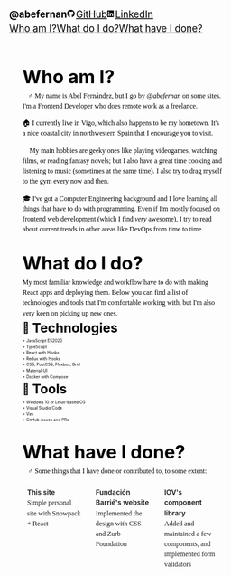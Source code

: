 <svg fill="none" viewBox="0 0 800 2000" width="800" height="2000" xmlns="http://www.w3.org/2000/svg">
	<foreignObject width="100%" height="100%">
		<div id="body" xmlns="http://www.w3.org/1999/xhtml">
			<style>
			*,
*::before,
*::after {
 box-sizing:border-box
}
ul[class],
ol[class] {
 padding:0
}
body,
h1,
h2,
h3,
h4,
p,
ul[class],
ol[class],
figure,
blockquote,
dl,
dd {
 margin:0
}
html {
 scroll-behavior:smooth
}
body {
 min-height:100vh;
 text-rendering:optimizeSpeed;
 line-height:1.5
}
ul[class],
ol[class] {
 list-style:none
}
a:not([class]) {
 text-decoration-skip-ink:auto
}
img,
picture {
 max-width:100%;
 display:block
}
article>*+* {
 margin-top:1em
}
input,
button,
textarea,
select {
 font:inherit
}
img:not([alt]) {
 filter:blur(10px)
}
@media(prefers-reduced-motion:reduce) {
 * {
  animation-duration:.01ms !important;
  animation-iteration-count:1 !important;
  transition-duration:.01ms !important;
  scroll-behavior:auto !important
 }
}

			svg:not(:root).svg-inline--fa {
  overflow: visible;
}

.svg-inline--fa {
  display: inline-block;
  font-size: inherit;
  height: 1em;
  overflow: visible;
  vertical-align: -0.125em;
}
.svg-inline--fa.fa-lg {
  vertical-align: -0.225em;
}
.svg-inline--fa.fa-w-1 {
  width: 0.0625em;
}
.svg-inline--fa.fa-w-2 {
  width: 0.125em;
}
.svg-inline--fa.fa-w-3 {
  width: 0.1875em;
}
.svg-inline--fa.fa-w-4 {
  width: 0.25em;
}
.svg-inline--fa.fa-w-5 {
  width: 0.3125em;
}
.svg-inline--fa.fa-w-6 {
  width: 0.375em;
}
.svg-inline--fa.fa-w-7 {
  width: 0.4375em;
}
.svg-inline--fa.fa-w-8 {
  width: 0.5em;
}
.svg-inline--fa.fa-w-9 {
  width: 0.5625em;
}
.svg-inline--fa.fa-w-10 {
  width: 0.625em;
}
.svg-inline--fa.fa-w-11 {
  width: 0.6875em;
}
.svg-inline--fa.fa-w-12 {
  width: 0.75em;
}
.svg-inline--fa.fa-w-13 {
  width: 0.8125em;
}
.svg-inline--fa.fa-w-14 {
  width: 0.875em;
}
.svg-inline--fa.fa-w-15 {
  width: 0.9375em;
}
.svg-inline--fa.fa-w-16 {
  width: 1em;
}
.svg-inline--fa.fa-w-17 {
  width: 1.0625em;
}
.svg-inline--fa.fa-w-18 {
  width: 1.125em;
}
.svg-inline--fa.fa-w-19 {
  width: 1.1875em;
}
.svg-inline--fa.fa-w-20 {
  width: 1.25em;
}
.svg-inline--fa.fa-pull-left {
  margin-right: 0.3em;
  width: auto;
}
.svg-inline--fa.fa-pull-right {
  margin-left: 0.3em;
  width: auto;
}
.svg-inline--fa.fa-border {
  height: 1.5em;
}
.svg-inline--fa.fa-li {
  width: 2em;
}
.svg-inline--fa.fa-fw {
  width: 1.25em;
}

.fa-layers svg.svg-inline--fa {
  bottom: 0;
  left: 0;
  margin: auto;
  position: absolute;
  right: 0;
  top: 0;
}

.fa-layers {
  display: inline-block;
  height: 1em;
  position: relative;
  text-align: center;
  vertical-align: -0.125em;
  width: 1em;
}
.fa-layers svg.svg-inline--fa {
  -webkit-transform-origin: center center;
          transform-origin: center center;
}

.fa-layers-counter, .fa-layers-text {
  display: inline-block;
  position: absolute;
  text-align: center;
}

.fa-layers-text {
  left: 50%;
  top: 50%;
  -webkit-transform: translate(-50%, -50%);
          transform: translate(-50%, -50%);
  -webkit-transform-origin: center center;
          transform-origin: center center;
}

.fa-layers-counter {
  background-color: #ff253a;
  border-radius: 1em;
  -webkit-box-sizing: border-box;
          box-sizing: border-box;
  color: #fff;
  height: 1.5em;
  line-height: 1;
  max-width: 5em;
  min-width: 1.5em;
  overflow: hidden;
  padding: 0.25em;
  right: 0;
  text-overflow: ellipsis;
  top: 0;
  -webkit-transform: scale(0.25);
          transform: scale(0.25);
  -webkit-transform-origin: top right;
          transform-origin: top right;
}

.fa-layers-bottom-right {
  bottom: 0;
  right: 0;
  top: auto;
  -webkit-transform: scale(0.25);
          transform: scale(0.25);
  -webkit-transform-origin: bottom right;
          transform-origin: bottom right;
}

.fa-layers-bottom-left {
  bottom: 0;
  left: 0;
  right: auto;
  top: auto;
  -webkit-transform: scale(0.25);
          transform: scale(0.25);
  -webkit-transform-origin: bottom left;
          transform-origin: bottom left;
}

.fa-layers-top-right {
  right: 0;
  top: 0;
  -webkit-transform: scale(0.25);
          transform: scale(0.25);
  -webkit-transform-origin: top right;
          transform-origin: top right;
}

.fa-layers-top-left {
  left: 0;
  right: auto;
  top: 0;
  -webkit-transform: scale(0.25);
          transform: scale(0.25);
  -webkit-transform-origin: top left;
          transform-origin: top left;
}

.fa-lg {
  font-size: 1.3333333333em;
  line-height: 0.75em;
  vertical-align: -0.0667em;
}

.fa-xs {
  font-size: 0.75em;
}

.fa-sm {
  font-size: 0.875em;
}

.fa-1x {
  font-size: 1em;
}

.fa-2x {
  font-size: 2em;
}

.fa-3x {
  font-size: 3em;
}

.fa-4x {
  font-size: 4em;
}

.fa-5x {
  font-size: 5em;
}

.fa-6x {
  font-size: 6em;
}

.fa-7x {
  font-size: 7em;
}

.fa-8x {
  font-size: 8em;
}

.fa-9x {
  font-size: 9em;
}

.fa-10x {
  font-size: 10em;
}

.fa-fw {
  text-align: center;
  width: 1.25em;
}

.fa-ul {
  list-style-type: none;
  margin-left: 2.5em;
  padding-left: 0;
}
.fa-ul > li {
  position: relative;
}

.fa-li {
  left: -2em;
  position: absolute;
  text-align: center;
  width: 2em;
  line-height: inherit;
}

.fa-border {
  border: solid 0.08em #eee;
  border-radius: 0.1em;
  padding: 0.2em 0.25em 0.15em;
}

.fa-pull-left {
  float: left;
}

.fa-pull-right {
  float: right;
}

.fa.fa-pull-left,
.fas.fa-pull-left,
.far.fa-pull-left,
.fal.fa-pull-left,
.fab.fa-pull-left {
  margin-right: 0.3em;
}
.fa.fa-pull-right,
.fas.fa-pull-right,
.far.fa-pull-right,
.fal.fa-pull-right,
.fab.fa-pull-right {
  margin-left: 0.3em;
}

.fa-spin {
  -webkit-animation: fa-spin 2s infinite linear;
          animation: fa-spin 2s infinite linear;
}

.fa-pulse {
  -webkit-animation: fa-spin 1s infinite steps(8);
          animation: fa-spin 1s infinite steps(8);
}

@-webkit-keyframes fa-spin {
  0% {
    -webkit-transform: rotate(0deg);
            transform: rotate(0deg);
  }
  100% {
    -webkit-transform: rotate(360deg);
            transform: rotate(360deg);
  }
}

@keyframes fa-spin {
  0% {
    -webkit-transform: rotate(0deg);
            transform: rotate(0deg);
  }
  100% {
    -webkit-transform: rotate(360deg);
            transform: rotate(360deg);
  }
}
.fa-rotate-90 {
  -ms-filter: "progid:DXImageTransform.Microsoft.BasicImage(rotation=1)";
  -webkit-transform: rotate(90deg);
          transform: rotate(90deg);
}

.fa-rotate-180 {
  -ms-filter: "progid:DXImageTransform.Microsoft.BasicImage(rotation=2)";
  -webkit-transform: rotate(180deg);
          transform: rotate(180deg);
}

.fa-rotate-270 {
  -ms-filter: "progid:DXImageTransform.Microsoft.BasicImage(rotation=3)";
  -webkit-transform: rotate(270deg);
          transform: rotate(270deg);
}

.fa-flip-horizontal {
  -ms-filter: "progid:DXImageTransform.Microsoft.BasicImage(rotation=0, mirror=1)";
  -webkit-transform: scale(-1, 1);
          transform: scale(-1, 1);
}

.fa-flip-vertical {
  -ms-filter: "progid:DXImageTransform.Microsoft.BasicImage(rotation=2, mirror=1)";
  -webkit-transform: scale(1, -1);
          transform: scale(1, -1);
}

.fa-flip-both, .fa-flip-horizontal.fa-flip-vertical {
  -ms-filter: "progid:DXImageTransform.Microsoft.BasicImage(rotation=2, mirror=1)";
  -webkit-transform: scale(-1, -1);
          transform: scale(-1, -1);
}

:root .fa-rotate-90,
:root .fa-rotate-180,
:root .fa-rotate-270,
:root .fa-flip-horizontal,
:root .fa-flip-vertical,
:root .fa-flip-both {
  -webkit-filter: none;
          filter: none;
}

.fa-stack {
  display: inline-block;
  height: 2em;
  position: relative;
  width: 2.5em;
}

.fa-stack-1x,
.fa-stack-2x {
  bottom: 0;
  left: 0;
  margin: auto;
  position: absolute;
  right: 0;
  top: 0;
}

.svg-inline--fa.fa-stack-1x {
  height: 1em;
  width: 1.25em;
}
.svg-inline--fa.fa-stack-2x {
  height: 2em;
  width: 2.5em;
}

.fa-inverse {
  color: #fff;
}

.sr-only {
  border: 0;
  clip: rect(0, 0, 0, 0);
  height: 1px;
  margin: -1px;
  overflow: hidden;
  padding: 0;
  position: absolute;
  width: 1px;
}

.sr-only-focusable:active, .sr-only-focusable:focus {
  clip: auto;
  height: auto;
  margin: 0;
  overflow: visible;
  position: static;
  width: auto;
}

.svg-inline--fa .fa-primary {
  fill: var(--fa-primary-color, currentColor);
  opacity: 1;
  opacity: var(--fa-primary-opacity, 1);
}

.svg-inline--fa .fa-secondary {
  fill: var(--fa-secondary-color, currentColor);
  opacity: 0.4;
  opacity: var(--fa-secondary-opacity, 0.4);
}

.svg-inline--fa.fa-swap-opacity .fa-primary {
  opacity: 0.4;
  opacity: var(--fa-secondary-opacity, 0.4);
}

.svg-inline--fa.fa-swap-opacity .fa-secondary {
  opacity: 1;
  opacity: var(--fa-primary-opacity, 1);
}

.svg-inline--fa mask .fa-primary,
.svg-inline--fa mask .fa-secondary {
  fill: black;
}

.fad.fa-inverse {
  color: #fff;
}

.skill-list li {
 font-size:var(--s1);
 font-size:clamp(var(--s-5),var(--s0) + 1vw,var(--s1))
}
.skill-list li:before {
 content:"+ "
}
.skill-list li::selection {
 color:var(--color-bg-1);
 background:var(--color-text)
}
.work-list {
 display:grid;
 grid-template-columns:repeat(auto-fit,minmax(12rem,1fr));
 grid-gap:var(--s0);
 gap:var(--s0)
}
.work-list a {
 text-decoration:none;
 border:2px solid var(--color-text)
}
.work-list a:hover {
 transform:translateY(calc(var(--s-3)*-1))
}
.work-list li {
 padding:var(--s0)
}
.work-list h3 {
 font-weight:600;
 font-size:var(--s1);
 font-size:clamp(var(--s-5),var(--s0) + 1vw,var(--s1))
}
.work-list p {
 color:var(--color-text)
}
.content {
 padding:var(--s0);
 background:var(--color-bg-1)
}
.content section {
 margin-inline-start:auto;
 margin-inline-end:auto;
 max-width:80ch
}
.content section+section {
 margin-block-start:var(--s3)
}
.content :-moz-any(h2,
h3) {
 color:var(--color-title-1)
}
.content :-webkit-any(h2,
h3) {
 color:var(--color-title-1)
}
.content h2::selection {
 color:var(--color-bg-1);
 background:var(--color-title-1)
}
.content h3 {
 display:flex;
 align-items:center
}
.content h3::selection {
 color:var(--color-bg-1);
 background:var(--color-title-1)
}
.content h3 span {
 margin-inline-end:var(--s-1);
 font-size:.8em
}
.content p+p {
 margin-block-start:var(--s1)
}
.content p::selection {
 color:var(--color-bg-1)
}
.content em::selection,
.content p::selection,
.content span::selection {
 background:var(--color-text)
}
.content em::selection {
 color:var(--color-bg-1)
}
.content .work-list {
 margin-block-start:var(--s1)
}
.Header {
 padding:var(--s1) var(--s1) var(--s1) 0;
 background:var(--color-bg-2);
 display:flex;
 flex-wrap:wrap;
 justify-content:space-between
}
.Header h1 {
 display:inline;
 white-space:nowrap
}
.Header h1::selection {
 color:var(--color-bg-2);
 background:var(--color-title-2)
}
.Header a {
 color:var(--color-title-2);
 white-space:nowrap
}
.Header a[href="/"] {
 text-decoration:none
}
.Header a::selection {
 color:var(--color-bg-2);
 background:var(--color-title-2)
}
.Header nav ul {
 margin:0;
 padding:0;
 list-style-type:none;
 display:flex;
 flex-wrap:wrap
}
.Header nav ul>* {
 margin-left:var(--s1)
}
.Header nav li {
 font-size:var(--s2);
 font-size:clamp(var(--s-5),var(--s1) + 1vw,var(--s2))
}
.Header nav svg {
 margin-inline-end:var(--s-3);
 font-size:.8em
}
:root {
 scroll-behavior:smooth;
 --ratio:1.5;
 --s-5:calc(var(--s-4)/var(--ratio));
 --s-4:calc(var(--s-3)/var(--ratio));
 --s-3:calc(var(--s-2)/var(--ratio));
 --s-2:calc(var(--s-1)/var(--ratio));
 --s-1:calc(var(--s0)/var(--ratio));
 --s0:1rem;
 --s1:calc(var(--s0)*var(--ratio));
 --s2:calc(var(--s1)*var(--ratio));
 --s3:calc(var(--s2)*var(--ratio));
 --s4:calc(var(--s3)*var(--ratio));
 --s5:calc(var(--s4)*var(--ratio));
 font-family:Muli,sans-serif;
 color:var(--color-text)
}
h1,
h2,
h3,
p {
 max-width:60ch
}
p {
 font-family:Lora,serif;
 font-size:var(--s1);
 font-size:clamp(var(--s-5),var(--s0) + 1vw,var(--s1))
}
h1 {
 font-size:var(--s2);
 font-size:clamp(var(--s-5),var(--s1) + 1vw,var(--s2))
}
h2 {
 font-size:var(--s4);
 font-size:clamp(var(--s-5),var(--s3) + 1vw,var(--s4))
}
h3 {
 font-size:var(--s3);
 font-size:clamp(var(--s-5),var(--s2) + 1vw,var(--s3))
}
			</style>
			<div id="root"><header class="Header"><nav><ul><li><a href="/"><h1>@abefernan</h1></a></li><li><a href="https://github.com/abefernan" target="_blank" rel="noopener noreferrer"><svg aria-hidden="true" focusable="false" data-prefix="fab" data-icon="github" class="svg-inline--fa fa-github fa-w-16 " role="img" xmlns="http://www.w3.org/2000/svg" viewBox="0 0 496 512"><path fill="currentColor" d="M165.9 397.4c0 2-2.3 3.6-5.2 3.6-3.3.3-5.6-1.3-5.6-3.6 0-2 2.3-3.6 5.2-3.6 3-.3 5.6 1.3 5.6 3.6zm-31.1-4.5c-.7 2 1.3 4.3 4.3 4.9 2.6 1 5.6 0 6.2-2s-1.3-4.3-4.3-5.2c-2.6-.7-5.5.3-6.2 2.3zm44.2-1.7c-2.9.7-4.9 2.6-4.6 4.9.3 2 2.9 3.3 5.9 2.6 2.9-.7 4.9-2.6 4.6-4.6-.3-1.9-3-3.2-5.9-2.9zM244.8 8C106.1 8 0 113.3 0 252c0 110.9 69.8 205.8 169.5 239.2 12.8 2.3 17.3-5.6 17.3-12.1 0-6.2-.3-40.4-.3-61.4 0 0-70 15-84.7-29.8 0 0-11.4-29.1-27.8-36.6 0 0-22.9-15.7 1.6-15.4 0 0 24.9 2 38.6 25.8 21.9 38.6 58.6 27.5 72.9 20.9 2.3-16 8.8-27.1 16-33.7-55.9-6.2-112.3-14.3-112.3-110.5 0-27.5 7.6-41.3 23.6-58.9-2.6-6.5-11.1-33.3 2.6-67.9 20.9-6.5 69 27 69 27 20-5.6 41.5-8.5 62.8-8.5s42.8 2.9 62.8 8.5c0 0 48.1-33.6 69-27 13.7 34.7 5.2 61.4 2.6 67.9 16 17.7 25.8 31.5 25.8 58.9 0 96.5-58.9 104.2-114.8 110.5 9.2 7.9 17 22.9 17 46.4 0 33.7-.3 75.4-.3 83.6 0 6.5 4.6 14.4 17.3 12.1C428.2 457.8 496 362.9 496 252 496 113.3 383.5 8 244.8 8zM97.2 352.9c-1.3 1-1 3.3.7 5.2 1.6 1.6 3.9 2.3 5.2 1 1.3-1 1-3.3-.7-5.2-1.6-1.6-3.9-2.3-5.2-1zm-10.8-8.1c-.7 1.3.3 2.9 2.3 3.9 1.6 1 3.6.7 4.3-.7.7-1.3-.3-2.9-2.3-3.9-2-.6-3.6-.3-4.3.7zm32.4 35.6c-1.6 1.3-1 4.3 1.3 6.2 2.3 2.3 5.2 2.6 6.5 1 1.3-1.3.7-4.3-1.3-6.2-2.2-2.3-5.2-2.6-6.5-1zm-11.4-14.7c-1.6 1-1.6 3.6 0 5.9 1.6 2.3 4.3 3.3 5.6 2.3 1.6-1.3 1.6-3.9 0-6.2-1.4-2.3-4-3.3-5.6-2z"></path></svg>GitHub</a></li><li><a href="https://www.linkedin.com/in/abefernan/" target="_blank" rel="noopener noreferrer"><svg aria-hidden="true" focusable="false" data-prefix="fab" data-icon="linkedin" class="svg-inline--fa fa-linkedin fa-w-14 " role="img" xmlns="http://www.w3.org/2000/svg" viewBox="0 0 448 512"><path fill="currentColor" d="M416 32H31.9C14.3 32 0 46.5 0 64.3v383.4C0 465.5 14.3 480 31.9 480H416c17.6 0 32-14.5 32-32.3V64.3c0-17.8-14.4-32.3-32-32.3zM135.4 416H69V202.2h66.5V416zm-33.2-243c-21.3 0-38.5-17.3-38.5-38.5S80.9 96 102.2 96c21.2 0 38.5 17.3 38.5 38.5 0 21.3-17.2 38.5-38.5 38.5zm282.1 243h-66.4V312c0-24.8-.5-56.7-34.5-56.7-34.6 0-39.9 27-39.9 54.9V416h-66.4V202.2h63.7v29.2h.9c8.9-16.8 30.6-34.5 62.9-34.5 67.2 0 79.7 44.3 79.7 101.9V416z"></path></svg>LinkedIn</a></li></ul></nav><nav><ul><li><a href="#whoami">Who am I?</a></li><li><a href="#whatdoido">What do I do?</a></li><li><a href="#whathaveidone">What have I done?</a></li></ul></nav></header><main class="content"><section><h2 id="whoami">Who am I?</h2><div><p><span role="img" aria-label="Man Mage Emoji">🧙‍♂️</span> My name is Abel Fernández, but I go by <em>@abefernan</em> on some sites. I'm a Frontend Developer who does remote work as a freelance.</p><p><span role="img" aria-label="House Emoji">🏠</span> I currently live in Vigo, which also happens to be my hometown. It's a nice coastal city in northwestern Spain that I encourage you to visit.</p><p><span role="img" aria-label="Yarn Emoji">🧶</span> My main hobbies are geeky ones like playing videogames, watching films, or reading fantasy novels; but I also have a great time cooking and listening to music (sometimes at the same time). I also try to drag myself to the gym every now and then.</p><p><span role="img" aria-label="Graduation Cap Emoji">🎓</span> I've got a Computer Engineering background and I love learning all things that have to do with programming. Even if I'm mostly focused on frontend web development (which I find <em>very</em> awesome), I try to read about current trends in other areas like DevOps from time to time.</p></div></section><section><h2 id="whatdoido">What do I do?</h2><p>My most familiar knowledge and workflow have to do with making React apps and deploying them. Below you can find a list of technologies and tools that I'm comfortable working with, but I'm also very keen on picking up new ones.</p><h3><span role="img" aria-label="Toolbox Emoji">🚀</span>Technologies</h3><ul class="skill-list"><li>JavaScript ES2020</li><li>TypeScript</li><li>React with Hooks</li><li>Redux with Hooks</li><li>CSS, PostCSS, Flexbox, Grid</li><li>Material-UI</li><li>Docker with Compose</li></ul><h3><span role="img" aria-label="Toolbox Emoji">🔧</span>Tools</h3><ul class="skill-list"><li>Windows 10 or Linux-based OS</li><li>Visual Studio Code</li><li>Vim</li><li>GitHub issues and PRs</li></ul></section><section><h2 id="whathaveidone">What have I done?</h2><p><span role="img" aria-label="Man Construction Worker Emoji">👷‍♂️</span> Some things that I have done or contributed to, to some extent:</p><ul class="work-list"><a href="https://github.com/abefernan/abefernan.github.io" target="_blank" rel="noopener noreferrer"><li><h3>This site</h3><p>Simple personal site with Snowpack + React</p></li></a><a href="https://fundacionbarrie.org" target="_blank" rel="noopener noreferrer"><li><h3>Fundación Barrié's website</h3><p>Implemented the design with CSS and Zurb Foundation</p></li></a><a href="https://github.com/iov-one/ponferrada/tree/master/packages/medulas-react-components" target="_blank" rel="noopener noreferrer"><li><h3>IOV's component library</h3><p>Added and maintained a few components, and implemented form validators</p></li></a><a href="https://github.com/iov-one/ponferrada/tree/master/packages/ui-logic" target="_blank" rel="noopener noreferrer"><li><h3>IOV's UI logic library</h3><p>Added and maintained several functions</p></li></a><a href="https://github.com/iov-one/ponferrada/tree/master/packages/sanes-browser-extension" target="_blank" rel="noopener noreferrer"><li><h3>IOV's browser extension</h3><p>Worked with TS + React + Material UI on several redesigns</p></li></a><a href="https://github.com/iov-one/ponferrada/tree/master/packages/bierzo-wallet" target="_blank" rel="noopener noreferrer"><li><h3>IOV'a wallet app</h3><p>Started its development with TS + React + Material UI and worked on several redesigns</p></li></a><a href="https://github.com/iov-one/ponferrada/tree/master/packages/sil-governance" target="_blank" rel="noopener noreferrer"><li><h3>IOV's governance app</h3><p>Implemented from the ground up with TS + React + Material UI</p></li></a><a href="https://github.com/iov-one/iov-core/" target="_blank" rel="noopener noreferrer"><li><h3>IOV's iov-core library</h3><p>Made some minor contribution to testing for transactions</p></li></a></ul></section></main></div>
		</div>
	</foreignObject>
</svg>

